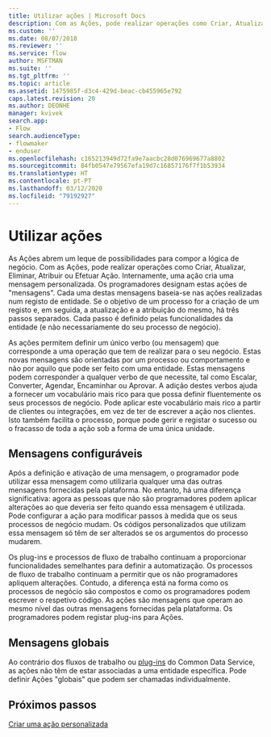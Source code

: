 ```yaml
---
title: Utilizar ações | Microsoft Docs
description: Com as Ações, pode realizar operações como Criar, Atualizar, Eliminar, Atribuir ou Efetuar Ação. Internamente, uma ação cria uma mensagem personalizada
ms.custom: ''
ms.date: 08/07/2018
ms.reviewer: ''
ms.service: flow
author: MSFTMAN
ms.suite: ''
ms.tgt_pltfrm: ''
ms.topic: article
ms.assetid: 1475985f-d3c4-429d-beac-cb455965e792
caps.latest.revision: 20
ms.author: DEONHE
manager: kvivek
search.app:
- Flow
search.audienceType:
- flowmaker
- enduser
ms.openlocfilehash: c165213949d72fa9e7aacbc28d076969677a8802
ms.sourcegitcommit: 84fb0547e79567efa19d7c16857176f7f1b53934
ms.translationtype: HT
ms.contentlocale: pt-PT
ms.lasthandoff: 03/12/2020
ms.locfileid: "79192927"
---
```

# <a name="use-actions"></a>Utilizar ações


As Ações abrem um leque de possibilidades para compor a lógica de negócio. Com as Ações, pode realizar operações como Criar, Atualizar, Eliminar, Atribuir ou Efetuar Ação. Internamente, uma ação cria uma mensagem personalizada. Os programadores designam estas ações de "mensagens". Cada uma destas mensagens baseia-se nas ações realizadas num registo de entidade. Se o objetivo de um processo for a criação de um registo e, em seguida, a atualização e a atribuição do mesmo, há três passos separados. Cada passo é definido pelas funcionalidades da entidade (e não necessariamente do seu processo de negócio).  
  
As ações permitem definir um único verbo (ou mensagem) que corresponde a uma operação que tem de realizar para o seu negócio. Estas novas mensagens são orientadas por um processo ou comportamento e não por aquilo que pode ser feito com uma entidade. Estas mensagens podem corresponder a qualquer verbo de que necessite, tal como Escalar, Converter, Agendar, Encaminhar ou Aprovar. A adição destes verbos ajuda a fornecer um vocabulário mais rico para que possa definir fluentemente os seus processos de negócio. Pode aplicar este vocabulário mais rico a partir de clientes ou integrações, em vez de ter de escrever a ação nos clientes. Isto também facilita o processo, porque pode gerir e registar o sucesso ou o fracasso de toda a ação sob a forma de uma única unidade.  
  
<a name="BKMK_ConfigurableMessages"></a>   
## <a name="configurable-messages"></a>Mensagens configuráveis  
 Após a definição e ativação de uma mensagem, o programador pode utilizar essa mensagem como utilizaria qualquer uma das outras mensagens fornecidas pela plataforma. No entanto, há uma diferença significativa: agora as pessoas que não são programadores podem aplicar alterações ao que deveria ser feito quando essa mensagem é utilizada. Pode configurar a ação para modificar passos à medida que os seus processos de negócio mudam. Os códigos personalizados que utilizam essa mensagem só têm de ser alterados se os argumentos do processo mudarem.  
  
 Os plug-ins e processos de fluxo de trabalho continuam a proporcionar funcionalidades semelhantes para definir a automatização. Os processos de fluxo de trabalho continuam a permitir que os não programadores apliquem alterações. Contudo, a diferença está na forma como os processos de negócio são compostos e como os programadores podem escrever o respetivo código. As ações são mensagens que operam ao mesmo nível das outras mensagens fornecidas pela plataforma. Os programadores podem registar plug-ins para Ações.  
  
<a name="BKMK_GlobalMessages"></a>   
## <a name="global-messages"></a>Mensagens globais 
 
 Ao contrário dos fluxos de trabalho ou [plug-ins](/powerapps/developer/common-data-service/apply-business-logic-with-code?branch=master#create-a-plug-in) do Common Data Service, as ações não têm de estar associadas a uma entidade específica. Pode definir Ações "globais" que podem ser chamadas individualmente.

## <a name="next-steps"></a>Próximos passos

[Criar uma ação personalizada](create-actions.md)  
  

